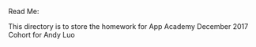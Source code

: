 Read Me:

This directory is to store the homework for App Academy December 2017 Cohort for Andy Luo
